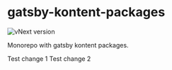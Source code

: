 # gatsby-kontent-packages

![vNext version](https://github.com/Kentico/gatsby-source-kontent/workflows/vNext%20version/badge.svg)

Monorepo with gatsby kontent packages.

Test change 1
Test change 2

